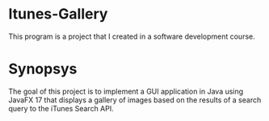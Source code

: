 # Itunes-Gallery
This program is a project that I created in a software development course.

# Synopsys
The goal of this project is to implement a GUI application in Java using JavaFX 17 that displays a gallery of images based on the results of a search query to the iTunes Search API.
[](screenshot.png)
